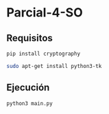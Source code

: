 # Parcial-4-SO

## Requisitos
```bash
pip install cryptography
```

```bash
sudo apt-get install python3-tk
```

## Ejecución
```bash
python3 main.py
```
